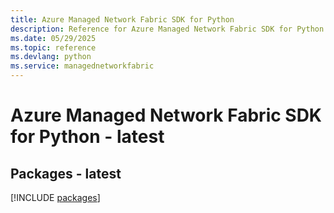 ```yaml
---
title: Azure Managed Network Fabric SDK for Python
description: Reference for Azure Managed Network Fabric SDK for Python
ms.date: 05/29/2025
ms.topic: reference
ms.devlang: python
ms.service: managednetworkfabric
---
```

# Azure Managed Network Fabric SDK for Python - latest
## Packages - latest
[!INCLUDE [packages](managed-network-fabric-index.md)]